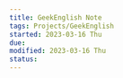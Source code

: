 ```yaml
---
title: GeekEnglish Note
tags: Projects/GeekEnglish    
started: 2023-03-16 Thu
due: 
modified: 2023-03-16 Thu
status: 
---
```

